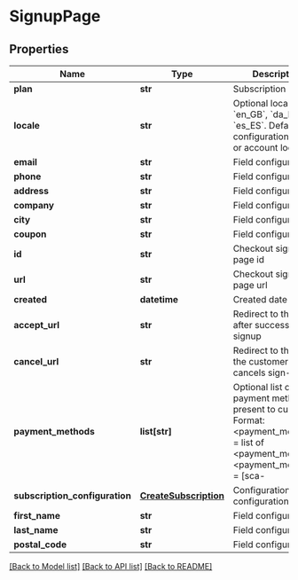 # SignupPage

## Properties
Name | Type | Description | Notes
------------ | ------------- | ------------- | -------------
**plan** | **str** | Subscription plan | 
**locale** | **str** | Optional locale. E.g. &#x60;en_GB&#x60;, &#x60;da_DK&#x60;, &#x60;es_ES&#x60;. Defaults to configuration locale or account locale.  | [optional] 
**email** | **str** | Field configuration | [optional] 
**phone** | **str** | Field configuration | [optional] 
**address** | **str** | Field configuration | [optional] 
**company** | **str** | Field configuration | [optional] 
**city** | **str** | Field configuration | [optional] 
**coupon** | **str** | Field configuration | [optional] 
**id** | **str** | Checkout sign-up page id | 
**url** | **str** | Checkout sign-up page url | 
**created** | **datetime** | Created date | [optional] 
**accept_url** | **str** | Redirect to this url after successful signup | [optional] 
**cancel_url** | **str** | Redirect to this url if the customer cancels sign-up | [optional] 
**payment_methods** | **list[str]** | Optional list of payment methods to present to customer. Format: &lt;payment_methods&gt; &#x3D; list of &lt;payment_method&gt; &lt;payment_method&gt;  &#x3D; [sca-|nosca-]&lt;payment_name&gt; &lt;payment_name&gt;    &#x3D; The id of payment method, e.g. dankort See https://docs.reepay.com/docs/checkout-payment-methods for full documentation | [optional] 
**subscription_configuration** | [**CreateSubscription**](CreateSubscription.md) | Configuration configuration | [optional] 
**first_name** | **str** | Field configuration | [optional] 
**last_name** | **str** | Field configuration | [optional] 
**postal_code** | **str** | Field configuration | [optional] 

[[Back to Model list]](../README.md#documentation-for-models) [[Back to API list]](../README.md#documentation-for-api-endpoints) [[Back to README]](../README.md)


